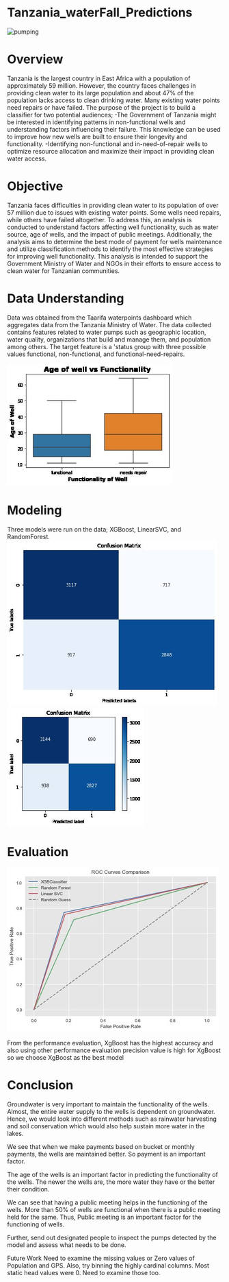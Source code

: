 # Tanzania_waterFall_Predictions

![pumping](https://thumbs.dreamstime.com/z/young-african-boy-drinking-water-community-borehole-hand-pump-young-african-boy-drinking-water-community-172697689.jpg?w=992)

# Overview

Tanzania is the largest country in East Africa with a population of approximately 59 million. However, the country faces challenges in providing clean water to its large population and about 47% of the population lacks access to clean drinking water. Many existing water points need repairs or have failed. The purpose of the project is to build a classifier for two potential audiences;
 -The Government of Tanzania might be interested in identifying patterns in non-functional wells and understanding  factors influencing their failure. This knowledge can be used to improve how new wells are built to ensure their longevity and functionality.
 -Identifying non-functional and in-need-of-repair wells to optimize resource allocation and maximize their impact in providing clean water access.

# Objective
Tanzania faces difficulties in providing clean water to its population of over 57 million due to issues with existing water points. Some wells need repairs, while others have failed altogether. To address this, an analysis is conducted to understand factors affecting well functionality, such as water source, age of wells, and the impact of public meetings. Additionally, the analysis aims to determine the best mode of payment for wells maintenance and utilize classification methods to identify the most effective strategies for improving well functionality. This analysis is intended to support the Government Ministry of Water and NGOs in their efforts to ensure access to clean water for Tanzanian communities.

# Data Understanding

Data was obtained from the Taarifa waterpoints dashboard which aggregates data from the Tanzania Ministry of Water. The data collected contains features related to water pumps such as geographic location, water quality, organizations that build and manage them, and population among others. The target feature is a 'status group with three possible values functional, non-functional, and functional-need-repairs.

![Age vs functionality](https://github.com/JohnNkakuyia/Tanzania_waterFall_Predictions/blob/main/images/age_wel.jpg)


# Modeling

Three models were run on the data; XGBoost, LinearSVC, and RandomForest.
![logistic regression](https://github.com/JohnNkakuyia/Tanzania_waterFall_Predictions/blob/main/images/logistics_con.jpg)
![svm](https://github.com/JohnNkakuyia/Tanzania_waterFall_Predictions/blob/main/images/svm_con.jpg)
# Evaluation
![best model](https://github.com/JohnNkakuyia/Tanzania_waterFall_Predictions/blob/main/images/model_output.jpg)

From the performance evaluation, XgBoost has the highest accuracy and also using
other performance evaluation precision value is high for XgBoost so we choose XgBoost as the best model
# Conclusion

Groundwater is very important to maintain the functionality of the wells. Almost, the entire water supply to the wells is dependent on groundwater. Hence, we would look into different methods such as rainwater harvesting and soil conservation which would also help sustain more water in the lakes.

We see that when we make payments based on bucket or monthly payments, the wells are maintained better. So payment is an important factor.

The age of the wells is an important factor in predicting the functionality of the wells. The newer the wells are, the more water they have or the better their condition.

We can see that having a public meeting helps in the functioning of the wells. More than 50% of wells are functional when there is a public meeting held for the same. Thus, Public meeting is an important factor for the functioning of wells.

Further, send out designated people to inspect the pumps detected by the model and assess what needs to be done.

Future Work
Need to examine the missing values or Zero values of Population and GPS. Also, try binning the highly cardinal columns. Most static head values were 0. Need to examine those too.
